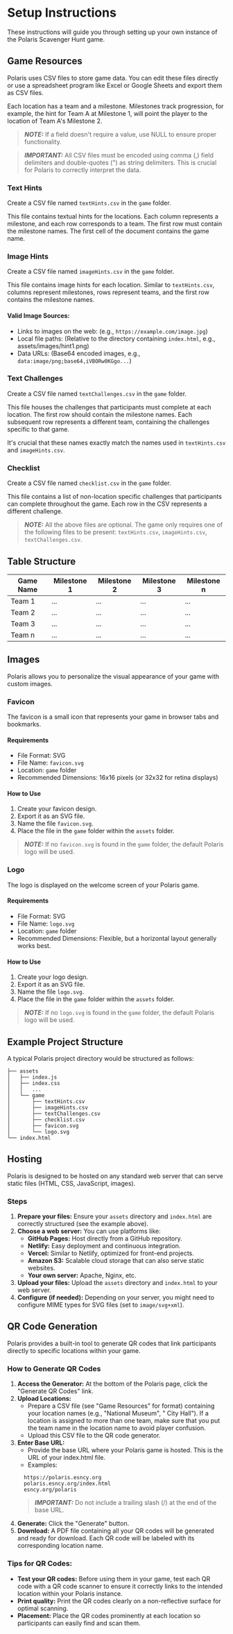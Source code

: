 # Setup Instructions

These instructions will guide you through setting up your own instance of the Polaris Scavenger Hunt game.

## Game Resources

Polaris uses CSV files to store game data. You can edit these files directly or use a spreadsheet program like Excel or
Google Sheets and export them as CSV files.

Each location has a team and a milestone. Milestones track progression, for example, the hint for Team A at Milestone 1,
will point the player to the location of Team A's Milestone 2.

> **_NOTE:_** If a field doesn't require a value, use NULL to ensure proper functionality.

> **_IMPORTANT:_** All CSV files must be encoded using comma (,) field delimiters and double-quotes (") as string
> delimiters. This is crucial for Polaris to
> correctly interpret the data.

### Text Hints

Create a CSV file named `textHints.csv` in the `game` folder.

This file contains textual hints for the locations. Each column represents a milestone, and each row corresponds to a
team.
The first row must contain the milestone names. The first cell of the document contains the game name.

### Image Hints

Create a CSV file named `imageHints.csv` in the `game` folder.

This file contains image hints for each location. Similar to `textHints.csv`, columns represent milestones, rows
represent teams, and the first row contains the milestone names.

#### Valid Image Sources:

- Links to images on the web: (e.g., `https://example.com/image.jpg`)
- Local file paths: (Relative to the directory containing `index.html`, e.g., assets/images/hint1.png)
- Data URLs: (Base64 encoded images, e.g., `data:image/png;base64,iVBORw0KGgo...`)

### Text Challenges

Create a CSV file named `textChallenges.csv` in the `game` folder.

This file houses the challenges that participants must complete at each location. The first row should contain the
milestone names. Each subsequent row represents a different team, containing the challenges specific to that game.

It's crucial that these names exactly match the names used in `textHints.csv` and `imageHints.csv`.

### Checklist

Create a CSV file named `checklist.csv` in the `game` folder.

This file contains a list of non-location specific challenges that participants can complete throughout the game. Each
row in the CSV represents a different challenge.

> **_NOTE:_** All the above files are optional. The game only requires one of the following files to be present:
`textHints.csv`, `imageHints.csv`, `textChallenges.csv`.

## Table Structure

| Game Name | Milestone 1 | Milestone 2 | Milestone 3 | Milestone n |
|-----------|-------------|-------------|-------------|-------------|
| Team 1    | ...         | ...         | ...         | ...         |
| Team 2    | ...         | ...         | ...         | ...         |
| Team 3    | ...         | ...         | ...         | ...         |
| Team n    | ...         | ...         | ...         | ...         |

## Images

Polaris allows you to personalize the visual appearance of your game with custom images.

### Favicon

The favicon is a small icon that represents your game in browser tabs and bookmarks.

#### Requirements

- File Format: SVG
- File Name: `favicon.svg`
- Location: `game` folder
- Recommended Dimensions: 16x16 pixels (or 32x32 for retina displays)

#### How to Use

1. Create your favicon design.
2. Export it as an SVG file.
3. Name the file `favicon.svg`.
4. Place the file in the `game` folder within the `assets` folder.

> **_NOTE:_** If no `favicon.svg` is found in the `game` folder, the default Polaris logo will be used.

### Logo

The logo is displayed on the welcome screen of your Polaris game.

#### Requirements

- File Format: SVG
- File Name: `logo.svg`
- Location: `game` folder
- Recommended Dimensions: Flexible, but a horizontal layout generally works best.

#### How to Use

1. Create your logo design.
2. Export it as an SVG file.
3. Name the file `logo.svg`.
4. Place the file in the `game` folder within the `assets` folder.

> **_NOTE:_** If no `logo.svg` is found in the `game` folder, the default Polaris logo will be used.

## Example Project Structure

A typical Polaris project directory would be structured as follows:

```
├── assets
│   ├── index.js
│   ├── index.css
│   │   ...
│   └── game
│       ├── textHints.csv
│       ├── imageHints.csv
│       ├── textChallenges.csv
│       ├── checklist.csv
│       ├── favicon.svg
│       └── logo.svg
└── index.html
```

## Hosting

Polaris is designed to be hosted on any standard web server that can serve static files (HTML, CSS, JavaScript, images).

### Steps

1. **Prepare your files:** Ensure your `assets` directory and `index.html` are correctly structured (see the example
   above).
2. **Choose a web server:** You can use platforms like:
    - **GitHub Pages:** Host directly from a GitHub repository.
    - **Netlify:** Easy deployment and continuous integration.
    - **Vercel:** Similar to Netlify, optimized for front-end projects.
    - **Amazon S3:** Scalable cloud storage that can also serve static websites.
    - **Your own server:** Apache, Nginx, etc.
3. **Upload your files:** Upload the `assets` directory and `index.html` to your web server.
4. **Configure (if needed):** Depending on your server, you might need to configure MIME types for SVG files (set to
   `image/svg+xml`).

## QR Code Generation

Polaris provides a built-in tool to generate QR codes that link participants directly to specific locations within your
game.

### How to Generate QR Codes

1. **Access the Generator:** At the bottom of the Polaris page, click the "Generate QR Codes" link.
2. **Upload Locations:**
    - Prepare a CSV file (see "Game Resources" for format) containing your location names (e.g., "National Museum", "
      City Hall"). If a location is assigned to more than one team, make sure that you put the team name in the location
      name to avoid player confusion.
    - Upload this CSV file to the QR code generator.
3. **Enter Base URL:**
    - Provide the base URL where your Polaris game is hosted. This is the URL of your index.html file.
    - Examples:
    ```
      https://polaris.esncy.org
      polaris.esncy.org/index.html
      esncy.org/polaris
    ```
   > **_IMPORTANT:_** Do not include a trailing slash (/) at the end of the base URL.
4. **Generate:** Click the "Generate" button.
5. **Download:** A PDF file containing all your QR codes will be generated and ready for download. Each QR code will be
   labeled with its corresponding location name.

### Tips for QR Codes:

- **Test your QR codes:** Before using them in your game, test each QR code with a QR code scanner to ensure it
  correctly links to the intended location within your Polaris instance.
- **Print quality:** Print the QR codes clearly on a non-reflective surface for optimal scanning.
- **Placement:** Place the QR codes prominently at each location so participants can easily find and scan them.